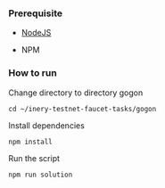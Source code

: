 ### Prerequisite

- [NodeJS](https://nodejs.org/en/)

- NPM



### How to run

Change directory to directory gogon
```shell
cd ~/inery-testnet-faucet-tasks/gogon
```


Install dependencies

```shell
npm install
```



Run the script

```
npm run solution
```
